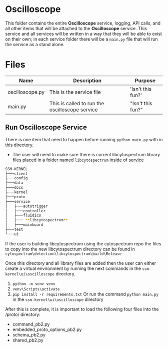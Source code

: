 # Oscilloscope

This folder contains the entire **Oscilloscope** service, logging, API calls, and all other items that will be attached to the **Oscilloscope** service. This service and all services will be written in a way that they will be able to exist on their own; in each service folder there will be a `main.py` file that will run  the service as a stand alone.


# Files
|     Name	     |Description                    |Purpose                         |
|----------------|-------------------------------|-----------------------------|
|oscilloscope.py 	 |This is the service file       |'Isn't this fun?'            |
|main.py         |This is called to run the oscilloscope service |"Isn't this fun?"            |



## Run Oscilloscope Service

There is one item that need to happen before running `python main.py` with in this directory.

- The user will need to make sure there is current libcytospectrum library files placed in a folder named `libcytospectrum` inside of service

```bash
SSM-KERNEL
├───client
├───config
├───data
├───docs
├───kernel
├───proto
├───service
│   ├───autotrigger
│   ├───controller
│   ├───fluidics
│   ├─── **libcytospectrum**
│   ├───mainboard
├───test
└───ui
```

If the user is building libcytospectrum using the cytospectrum repo the files to copy into the new libcytospectrum directory can be found in `cytospectrum\detection\libcytospectrum\build\Release`

Once this directory and all library files are added then the user can either create a virtual environment by running the next commands in the `ssm-kernel\ui\oscilloscope` directory.
1. `python -m venv venv`  
2. `venv\Scripts\activate` 
3. `pip install -r requirements.txt` 
Or run the command `python main.py` in the `ssm-kernel\ui\oscilloscope` directory

After this is complete, it is important to load the following four files into the /proto/ directory:
- command_pb2.py
- embedded_proto_options_pb2.py
- schema_pb2.py
- shared_pb2.py
